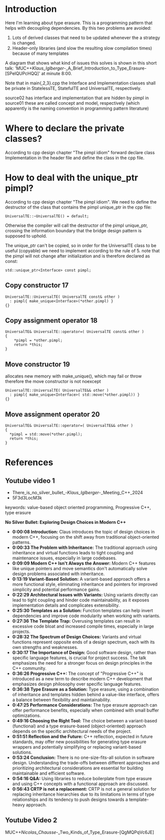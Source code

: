 # Introduction

Here I'm learning about type erasure. This is a programming pattern
that helps with decoupling dependencies. By this two problems are avoided:
1) Lots of derived classes that need to be updated whenever the a strategy is changed.
2) Header-only libraries (and slow the resulting slow compilation times) because of many templates

A diagram that shows what kind of issues this solves is shown in this
short talk:
'MUC++_Klaus_Iglberger_-_A_Brief_Introduction_to_Type_Erasure-[SPelQUPcHQQ]'
at minute 8:00.

Note that in main{,2,3}.cpp the Interface and Implementation classes
shall be private in StatelessTE, StatefulTE and UniversalTE,
respectively.


source02 has interface and implementation that are hidden by pimpl
in source01 these are called concept and model, respectively (which apparently is the naming convention in programming pattern literature)


# Where to declare the private classes?

According to cpp design chapter "The pimpl idiom" forward declare
class Implementation in the header file and define the class in the
cpp file.

# How to deal with the unique_ptr pimpl?

According to cpp design chapter "The pimpl idiom".  We need to define
the destructor of the class that contains the pimpl unique_ptr in the
cpp file:

```
UniversalTE::~UniversalTE() = default;
```

Otherwise the compiler will call the destructor of the pimpl
unique_ptr, crossing the information boundary that the bridge design
pattern is supposed to uphold.


The unique_ptr can't be copied, so in order for the UniversalTE class
to be useful (copyable) we need to implement according to the rule of
5. note that the pimpl will not change after initialization and is
   therefore declared as const:
   
```
std::unique_ptr<Interface> const pimpl;
```

## Copy constructor 17

```
UniversalTE::UniversalTE( UniversalTE const& other )
  : pimpl{ make_unique<Interface>(*other.pimpl) }
{}
```

## Copy assignment operator 18

```
UniversalTE& UniversalTE::operator=( UniversalTE const& other )
{
	*pimpl = *other.pimpl;
	return *this;
}
```

## Move constructor 19

allocates new memory with make_unique(), which may fail or throw
therefore the move constructor is not noexcept

```
UniversalTE::UniversalTE( UniversalTE&& other )
  : pimpl{ make_unique<Interface>( std::move(*other.pimpl)) }
{}
```

## Move assignment operator 20
```
UniversalTE& UniversalTE::operator=( UniversalTE&& other )
{
  *pimpl = std::move(*other.pimpl);
  return *this;
}
```


# References

## Youtube video 1 
- There_is_no_silver_bullet_-_Klaus_Iglberger_-_Meeting_C++_2024
- 5F3d3LocM3k

keywords: value-based object oriented programming, Progressive C++,
type erasure

**No Silver Bullet: Exploring Design Choices in Modern C++**

*   **0:00:08 Introduction:** Claus introduces the topic of design
    choices in modern C++, focusing on the shift away from traditional
    object-oriented patterns.
*   **0:00:33 The Problem with Inheritance:** The traditional approach
    using inheritance and virtual functions leads to tight coupling
    and maintenance issues, especially in large codebases.
*   **0:09:09 Modern C++ Isn't Always the Answer:** Modern C++
    features like unique pointers and move semantics don't
    automatically solve design problems associated with inheritance.
*   **0:13:19 Variant-Based Solution:** A variant-based approach
    offers a more functional style, eliminating inheritance and
    pointers for improved simplicity and potential performance gains.
*   **0:22:29 Architectural Issues with Variants:** Using variants
    directly can lead to tight coupling and hinder code
    maintainability, as it exposes implementation details and
    complicates extensibility.
*   **0:25:30 Templates as a Solution:** Function templates can help
    invert dependencies and improve code modularity when working with
    variants.
*   **0:27:36 The Template Trap:** Overusing templates can result in
    excessive code bloat and increased compile times, especially in
    large projects.
*   **0:28:32 The Spectrum of Design Choices:** Variants and virtual
    functions represent opposite ends of a design spectrum, each with
    its own strengths and weaknesses.
*   **0:30:17 The Importance of Design:** Good software design, rather
    than specific language features, is crucial for project
    success. The talk emphasizes the need for a stronger focus on
    design principles in the C++ community.
*   **0:36:26 Progressive C++:** The concept of "Progressive C++" is
    introduced as a new term to describe modern C++ development that
    emphasizes design philosophy over specific language features.
*   **0:36:38 Type Erasure as a Solution:** Type erasure, using a
    combination of inheritance and templates hidden behind a
    value-like interface, offers a balance between flexibility and
    maintainability.
*   **0:47:25 Performance Considerations:** The type erasure approach
    can offer performance benefits, especially when combined with
    small buffer optimizations.
*   **0:49:16 Choosing the Right Tool:** The choice between a
    variant-based (functional) and a type erasure-based
    (object-oriented) approach depends on the specific architectural
    needs of the project.
*   **0:51:51 Reflection and the Future:** C++ reflection, expected in
    future standards, may offer new possibilities for generating type
    erasure wrappers and potentially simplifying or replacing
    variant-based solutions.
*   **0:53:24 Conclusion:** There is no one-size-fits-all solution in
    software design. Understanding the trade-offs between different
    approaches and prioritizing architectural considerations are
    essential for building maintainable and efficient software.
*   **0:54:16 Q&A:** Using libraries to reduce boilerplate from type
    erasure and using C++ concepts with a functional approach are
    discussed.
*   **0:56:43 CRTP is not a replacement:** CRTP is not a general
    solution for replacing inheritance hierarchies due to its
    limitations in terms of type relationships and its tendency to
    push designs towards a template-heavy approach.

## Youtube Video 2

MUC++_Nicolas_Chausse_-_Two_Kinds_of_Type_Erasure-[QgMQPqVc6JE]
